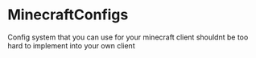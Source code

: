 # MinecraftConfigs
Config system that you can use for your minecraft client shouldnt be too hard to implement into your own client
